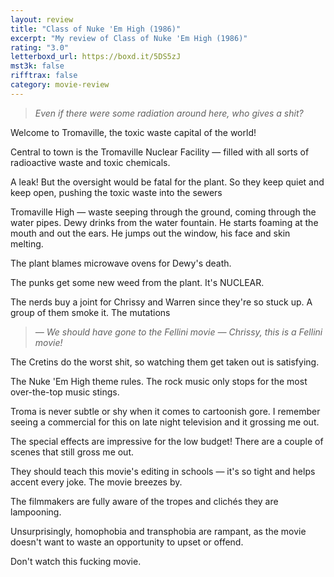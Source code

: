 ```yaml
---
layout: review
title: "Class of Nuke 'Em High (1986)"
excerpt: "My review of Class of Nuke 'Em High (1986)"
rating: "3.0"
letterboxd_url: https://boxd.it/5DS5zJ
mst3k: false
rifftrax: false
category: movie-review
---
```


<blockquote><i>Even if there were some radiation around here, who gives a shit?</i></blockquote>Welcome to Tromaville, the toxic waste capital of the world!

Central to town is the Tromaville Nuclear Facility — filled with all sorts of radioactive waste and toxic chemicals.

A leak! But the oversight would be fatal for the plant. So they keep quiet and keep open, pushing the toxic waste into the sewers

Tromaville High — waste seeping through the ground, coming through the water pipes. Dewy drinks from the water fountain. He starts foaming at the mouth and out the ears. He jumps out the window, his face and skin melting.

The plant blames microwave ovens for Dewy's death.

The punks get some new weed from the plant. It's NUCLEAR.

The nerds buy a joint for Chrissy and Warren since they're so stuck up. A group of them smoke it. The mutations

<blockquote><i>— We should have gone to the Fellini movie
</i><i>— Chrissy, this is a Fellini movie!</i></blockquote>
The Cretins do the worst shit, so watching them get taken out is satisfying.

The Nuke 'Em High theme rules. The rock music only stops for the most over-the-top music stings.

Troma is never subtle or shy when it comes to cartoonish gore. I remember seeing a commercial for this on late night television and it grossing me out.

The special effects are impressive for the low budget! There are a couple of scenes that still gross me out.

They should teach this movie's editing in schools — it's so tight and helps accent every joke. The movie breezes by.

The filmmakers are fully aware of the tropes and clichés they are lampooning.

Unsurprisingly, homophobia and transphobia are rampant, as the movie doesn't want to waste an opportunity to upset or offend.

Don't watch this fucking movie.
